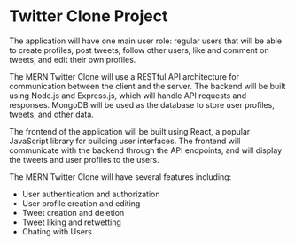 # Twitter Clone Project

The application will have one main user role: regular users that will be able to create profiles, post tweets, follow other users, like and comment on tweets, and edit their own profiles.

The MERN Twitter Clone will use a RESTful API architecture for communication between the client and the server. The backend will be built using Node.js and Express.js, which will handle API requests and responses. MongoDB will be used as the database to store user profiles, tweets, and other data.

The frontend of the application will be built using React, a popular JavaScript library for building user interfaces. The frontend will communicate with the backend through the API endpoints, and will display the tweets and user profiles to the users.

The MERN Twitter Clone will have several features including:

- User authentication and authorization
- User profile creation and editing
- Tweet creation and deletion
- Tweet liking and retwetting
- Chating with Users
